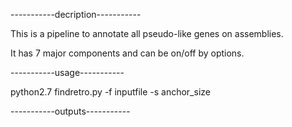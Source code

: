 -----------decription-----------

This is a pipeline to annotate all pseudo-like genes on assemblies.

It has 7 major components and can be on/off by options.

-----------usage-----------

python2.7 findretro.py -f inputfile -s anchor_size

-----------outputs-----------


